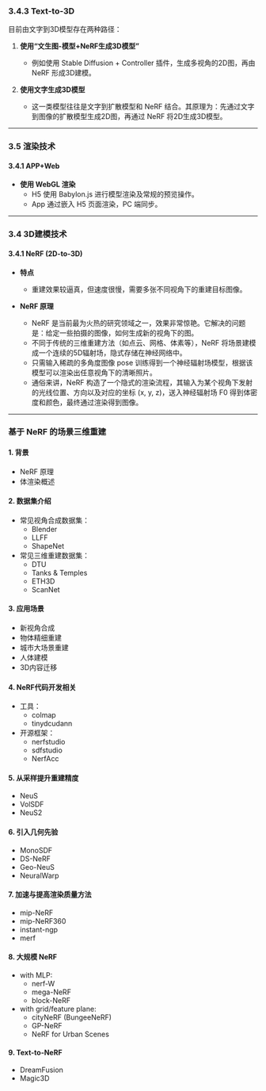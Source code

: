 ### 3.4.3 Text-to-3D  
目前由文字到3D模型存在两种路径：  
1. **使用“文生图-模型+NeRF生成3D模型”**  
   - 例如使用 Stable Diffusion + Controller 插件，生成多视角的2D图，再由 NeRF 形成3D建模。  

2. **使用文字生成3D模型**  
   - 这一类模型往往是文字到扩散模型和 NeRF 结合。其原理为：先通过文字到图像的扩散模型生成2D图，再通过 NeRF 将2D生成3D模型。  

---

### 3.5 渲染技术  
#### 3.4.1 APP+Web  
- **使用 WebGL 渲染**  
  - H5 使用 Babylon.js 进行模型渲染及常规的预览操作。  
  - App 通过嵌入 H5 页面渲染，PC 端同步。  

---

### 3.4 3D建模技术  
#### 3.4.1 NeRF (2D-to-3D)  
- **特点**  
  - 重建效果较逼真，但速度很慢，需要多张不同视角下的重建目标图像。  

- **NeRF 原理**  
  - NeRF 是当前最为火热的研究领域之一，效果非常惊艳。它解决的问题是：给定一些拍摄的图像，如何生成新的视角下的图。  
  - 不同于传统的三维重建方法（如点云、网格、体素等），NeRF 将场景建模成一个连续的5D辐射场，隐式存储在神经网络中。  
  - 只需输入稀疏的多角度图像 pose 训练得到一个神经辐射场模型，根据该模型可以渲染出任意视角下的清晰照片。  
  - 通俗来讲，NeRF 构造了一个隐式的渲染流程，其输入为某个视角下发射的光线位置、方向以及对应的坐标 (x, y, z)，送入神经辐射场 F0 得到体密度和颜色，最终通过渲染得到图像。  

---

### 基于 NeRF 的场景三维重建  
#### 1. **背景**  
- NeRF 原理  
- 体渲染概述  

#### 2. **数据集介绍**  
- 常见视角合成数据集：  
  - Blender  
  - LLFF  
  - ShapeNet  
- 常见三维重建数据集：  
  - DTU  
  - Tanks & Temples  
  - ETH3D  
  - ScanNet  

#### 3. **应用场景**  
- 新视角合成  
- 物体精细重建  
- 城市大场景重建  
- 人体建模  
- 3D内容迁移  

#### 4. **NeRF代码开发相关**  
- 工具：  
  - colmap  
  - tinydcudann  
- 开源框架：  
  - nerfstudio  
  - sdfstudio  
  - NerfAcc  

#### 5. **从采样提升重建精度**  
- NeuS  
- VolSDF  
- NeuS2  

#### 6. **引入几何先验**  
- MonoSDF  
- DS-NeRF  
- Geo-NeuS  
- NeuralWarp  

#### 7. **加速与提高渲染质量方法**  
- mip-NeRF  
- mip-NeRF360  
- instant-ngp  
- merf  

#### 8. **大规模 NeRF**  
- with MLP:  
  - nerf-W  
  - mega-NeRF  
  - block-NeRF  
- with grid/feature plane:  
  - cityNeRF (BungeeNeRF)  
  - GP-NeRF  
  - NeRF for Urban Scenes  

#### 9. **Text-to-NeRF**  
- DreamFusion  
- Magic3D  
